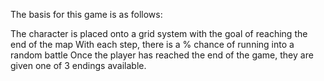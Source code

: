 The basis for this game is as follows:

The character is placed onto a grid system with the goal of reaching the end of the map
With each step, there is a % chance of running into a random battle
Once the player has reached the end of the game, they are given one of 3 endings available.